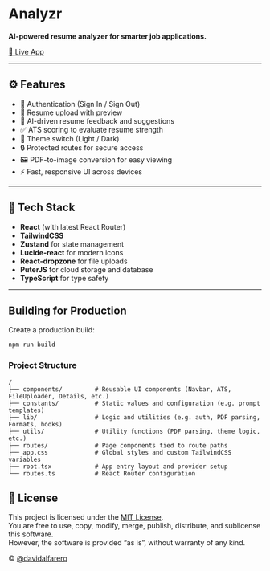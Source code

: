 # Analyzr

**AI-powered resume analyzer for smarter job applications.**

[🔗 Live App](https://ai-resume-analyzer-blush-one.vercel.app/)

---

## ⚙️ Features

- 🔐 Authentication (Sign In / Sign Out)
- 📄 Resume upload with preview
- 🧠 AI-driven resume feedback and suggestions
- ✅ ATS scoring to evaluate resume strength
- 🌙 Theme switch (Light / Dark)
- 🔒 Protected routes for secure access
- 🖼️ PDF-to-image conversion for easy viewing
- ⚡ Fast, responsive UI across devices

---

## 🧠 Tech Stack

- **React** (with latest React Router)
- **TailwindCSS**
- **Zustand** for state management
- **Lucide-react** for modern icons
- **React-dropzone** for file uploads
- **PuterJS** for cloud storage and database
- **TypeScript** for type safety

---

## Building for Production

Create a production build:

```bash
npm run build
```

### Project Structure

```
/
├── components/         # Reusable UI components (Navbar, ATS, FileUploader, Details, etc.)
├── constants/          # Static values and configuration (e.g. prompt templates)
├── lib/                # Logic and utilities (e.g. auth, PDF parsing, Formats, hooks)
├── utils/              # Utility functions (PDF parsing, theme logic, etc.)
├── routes/             # Page components tied to route paths
├── app.css             # Global styles and custom TailwindCSS variables
├── root.tsx            # App entry layout and provider setup
└── routes.ts           # React Router configuration
```

## 📄 License

This project is licensed under the [MIT License](https://opensource.org/licenses/MIT).  
You are free to use, copy, modify, merge, publish, distribute, and sublicense this software.  
However, the software is provided “as is”, without warranty of any kind.

© [@davidalfarero](https://github.com/davidalfarero)
